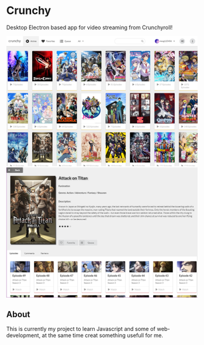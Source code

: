# Crunchy
Desktop Electron based app for video streaming from Crunchyroll!

<img src="screenshot.png" width="600">
<img src="screenshot2.png" width="600">

## About
This is currently my project to learn Javascript and some of web-development, at the same time creat something usefull for me. 
